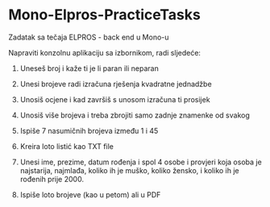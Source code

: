 # Mono-Elpros-PracticeTasks

Zadatak sa tečaja ELPROS - back end u Mono-u

Napraviti konzolnu aplikaciju sa izbornikom, radi sljedeće:

1) Uneseš broj i kaže ti je li paran ili neparan

2) Unesi brojeve radi izračuna rješenja kvadratne jednadžbe

3) Unosiš ocjene i kad završiš s unosom izračuna ti prosijek

4) Unosiš više brojeva i treba zbrojiti samo zadnje znamenke od svakog

5) Ispiše 7 nasumičnih brojeva između 1 i 45

6) Kreira loto listić kao TXT file

7) Unesi ime, prezime, datum rođenja i spol 4 osobe i provjeri koja osoba je najstarija, najmlađa, koliko ih je muško, koliko žensko, i koliko ih je rođenih prije 2000.

8) Ispiše loto brojeve (kao u petom) ali u PDF